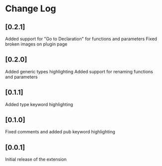 # Change Log

## [0.2.1]

Added support for "Go to Declaration" for functions and parameters
Fixed broken images on plugin page

## [0.2.0]

Added generic types highlighting
Added support for renaming functions and parameters

## [0.1.1]

Added type keyword highlighting

## [0.1.0]

Fixed comments and added pub keyword highlighting

## [0.0.1]

Initial release of the extension